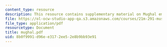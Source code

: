 ```yaml
---
content_type: resource
description: This resource contains supplementary material on Mughal emperors.
file: https://ol-ocw-studio-app-qa.s3.amazonaws.com/courses/21m-291-music-of-india-spring-2007/8b0f9991d96ee3172ee52e8b9bb93e91_mughal.pdf
file_type: application/pdf
resourcetype: Document
title: mughal.pdf
uid: 8b0f9991-d96e-e317-2ee5-2e8b9bb93e91
---
```

